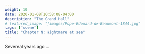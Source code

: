 ```yaml
---
weight: 10
date: 2020-01-08T10:58:08-04:00
description: "The Grand Hall"
# featured_image: "/images/Pope-Edouard-de-Beaumont-1844.jpg"
tags: ["scene"]
title: "Chapter N: Nightmare at sea"
---
```


Severeal years ago ...
